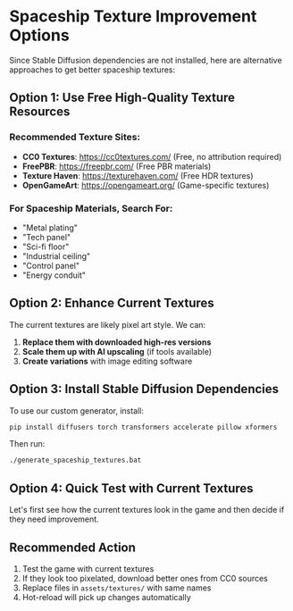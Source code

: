 # Spaceship Texture Improvement Options

Since Stable Diffusion dependencies are not installed, here are alternative approaches to get better spaceship textures:

## Option 1: Use Free High-Quality Texture Resources

### Recommended Texture Sites:
- **CC0 Textures**: https://cc0textures.com/ (Free, no attribution required)
- **FreePBR**: https://freepbr.com/ (Free PBR materials)
- **Texture Haven**: https://texturehaven.com/ (Free HDR textures)
- **OpenGameArt**: https://opengameart.org/ (Game-specific textures)

### For Spaceship Materials, Search For:
- "Metal plating"
- "Tech panel"
- "Sci-fi floor"
- "Industrial ceiling"
- "Control panel"
- "Energy conduit"

## Option 2: Enhance Current Textures

The current textures are likely pixel art style. We can:

1. **Replace them with downloaded high-res versions**
2. **Scale them up with AI upscaling** (if tools available)
3. **Create variations** with image editing software

## Option 3: Install Stable Diffusion Dependencies

To use our custom generator, install:
```bash
pip install diffusers torch transformers accelerate pillow xformers
```

Then run:
```bash
./generate_spaceship_textures.bat
```

## Option 4: Quick Test with Current Textures

Let's first see how the current textures look in the game and then decide if they need improvement.

## Recommended Action

1. Test the game with current textures
2. If they look too pixelated, download better ones from CC0 sources
3. Replace files in `assets/textures/` with same names
4. Hot-reload will pick up changes automatically 